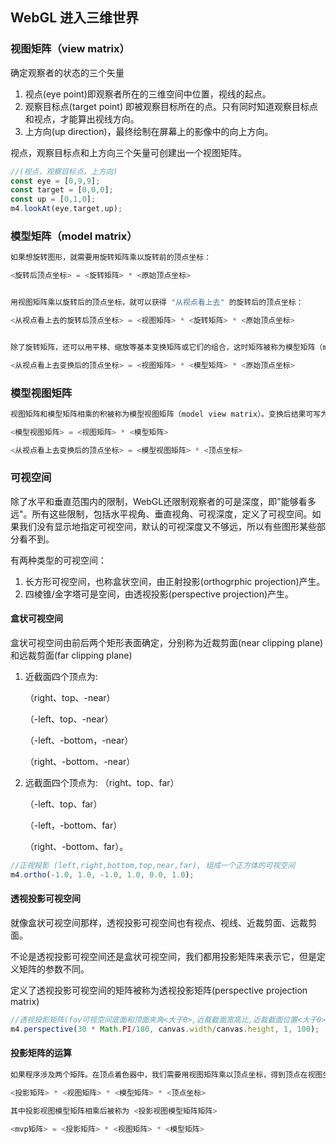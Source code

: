## WebGL 进入三维世界

### 视图矩阵（view matrix）

确定观察者的状态的三个矢量

1. 视点(eye point)即观察者所在的三维空间中位置，视线的起点。
2. 观察目标点(target point) 即被观察目标所在的点。只有同时知道观察目标点和视点，才能算出视线方向。
3. 上方向(up direction)，最终绘制在屏幕上的影像中的向上方向。

视点，观察目标点和上方向三个矢量可创建出一个视图矩阵。

```javascript
//(视点，观察目标点，上方向)
const eye = [0,9,9];
const target = [0,0,0];
const up = [0,1,0];
m4.lookAt(eye,target,up);
```

### 模型矩阵（model matrix）

```c
如果想旋转图形，就需要用旋转矩阵乘以旋转前的顶点坐标：

<旋转后顶点坐标> = <旋转矩阵> * <原始顶点坐标>


用视图矩阵乘以旋转后的顶点坐标，就可以获得 "从视点看上去" 的旋转后的顶点坐标：

<从视点看上去的旋转后顶点坐标> = <视图矩阵> * <旋转矩阵> * <原始顶点坐标>


除了旋转矩阵，还可以用平移、缩放等基本变换矩阵或它们的组合，这时矩阵被称为模型矩阵（model matrix）。这样就可以写成：

<从视点看上去变换后的顶点坐标> = <视图矩阵> * <模型矩阵> * <原始顶点坐标>
```

### 模型视图矩阵

```c
视图矩阵和模型矩阵相乘的积被称为模型视图矩阵（model view matrix）。变换后结果可写为：

<模型视图矩阵> = <视图矩阵> * <模型矩阵>

<从视点看上去变换后的顶点坐标> = <模型视图矩阵> * <顶点坐标>
```

### 可视空间

除了水平和垂直范围内的限制，WebGL还限制观察者的可是深度，即"能够看多远"。所有这些限制，包括水平视角、垂直视角、可视深度，定义了可视空间。如果我们没有显示地指定可视空间，默认的可视深度又不够远，所以有些图形某些部分看不到。

有两种类型的可视空间：

1. 长方形可视空间，也称盒状空间，由正射投影(orthogrphic projection)产生。
2. 四棱锥/金字塔可是空间，由透视投影(perspective projection)产生。

#### 盒状可视空间

盒状可视空间由前后两个矩形表面确定，分别称为近裁剪面(near clipping plane)和远裁剪面(far clipping plane)

1. 近截面四个顶点为:
   
   （right、top、-near）
   
   （-left、top、-near）
   
   （-left、-bottom，-near）
   
   （right、-bottom、-near）

2. 远截面四个顶点为:
   （right、top、far）
   
   （-left、top、far）
   
   （-left，-bottom、far）
   
   （right、-bottom、far）。

```javascript
//正视投影 (left,right,bottom,top,near,far), 组成一个正方体的可视空间 
m4.ortho(-1.0, 1.0, -1.0, 1.0, 0.0, 1.0);
```

#### 透视投影可视空间

就像盒状可视空间那样，透视投影可视空间也有视点、视线、近裁剪面、远裁剪面。

不论是透视投影可视空间还是盒状可视空间，我们都用投影矩阵来表示它，但是定义矩阵的参数不同。

定义了透视投影可视空间的矩阵被称为透视投影矩阵(perspective projection matrix)

```javascript
//透视投影矩阵(fov可视空间底面和顶面夹角<大于0>,近裁截面宽高比,近裁截面位置<大于0>,远裁截面位置<大于0>)
m4.perspective(30 * Math.PI/180, canvas.width/canvas.height, 1, 100);
```

#### 投影矩阵的运算

```c
如果程序涉及两个矩阵。在顶点着色器中，我们需要用视图矩阵乘以顶点坐标，得到顶点在视图坐标系下的坐标，再左乘投影矩阵并赋值给gl_Position。计算过程如下：

<投影矩阵> * <视图矩阵> * <模型矩阵> * <顶点坐标>

其中投影视图模型矩阵相乘后被称为 <投影视图模型矩阵矩阵>

<mvp矩阵> = <投影矩阵> * <视图矩阵> * <模型矩阵>
```
